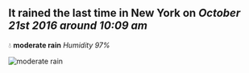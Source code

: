 ## It rained the last time in New York on *October 21st 2016 around 10:09 am*
💧  **moderate rain** *Humidity 97%*

![moderate rain](http://openweathermap.org/img/w/10d.png)
